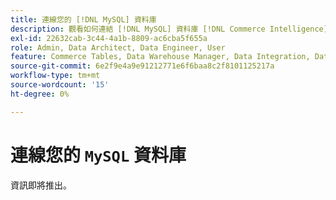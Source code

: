 ```yaml
---
title: 連線您的 [!DNL MySQL] 資料庫
description: 觀看如何連結 [!DNL MySQL] 資料庫 [!DNL Commerce Intelligence].
exl-id: 22632cab-3c44-4a1b-8809-ac6cba5f655a
role: Admin, Data Architect, Data Engineer, User
feature: Commerce Tables, Data Warehouse Manager, Data Integration, Data Import/Export
source-git-commit: 6e2f9e4a9e91212771e6f6baa8c2f8101125217a
workflow-type: tm+mt
source-wordcount: '15'
ht-degree: 0%

---
```


# 連線您的 `MySQL` 資料庫

資訊即將推出。
